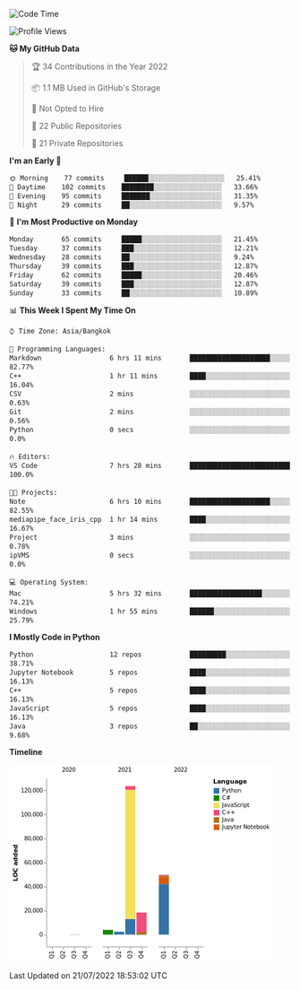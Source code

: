 <!--START_SECTION:waka-->
![Code Time](http://img.shields.io/badge/Code%20Time-0%20secs-blue)

![Profile Views](http://img.shields.io/badge/Profile%20Views-4-blue)

**🐱 My GitHub Data** 

> 🏆 34 Contributions in the Year 2022
 > 
> 📦 1.1 MB Used in GitHub's Storage 
 > 
> 🚫 Not Opted to Hire
 > 
> 📜 22 Public Repositories 
 > 
> 🔑 21 Private Repositories  
 > 
**I'm an Early 🐤** 

```text
🌞 Morning    77 commits     ██████░░░░░░░░░░░░░░░░░░░   25.41% 
🌆 Daytime    102 commits    ████████░░░░░░░░░░░░░░░░░   33.66% 
🌃 Evening    95 commits     ███████░░░░░░░░░░░░░░░░░░   31.35% 
🌙 Night      29 commits     ██░░░░░░░░░░░░░░░░░░░░░░░   9.57%

```
📅 **I'm Most Productive on Monday** 

```text
Monday       65 commits     █████░░░░░░░░░░░░░░░░░░░░   21.45% 
Tuesday      37 commits     ███░░░░░░░░░░░░░░░░░░░░░░   12.21% 
Wednesday    28 commits     ██░░░░░░░░░░░░░░░░░░░░░░░   9.24% 
Thursday     39 commits     ███░░░░░░░░░░░░░░░░░░░░░░   12.87% 
Friday       62 commits     █████░░░░░░░░░░░░░░░░░░░░   20.46% 
Saturday     39 commits     ███░░░░░░░░░░░░░░░░░░░░░░   12.87% 
Sunday       33 commits     ██░░░░░░░░░░░░░░░░░░░░░░░   10.89%

```


📊 **This Week I Spent My Time On** 

```text
⌚︎ Time Zone: Asia/Bangkok

💬 Programming Languages: 
Markdown                 6 hrs 11 mins       ████████████████████░░░░░   82.77% 
C++                      1 hr 11 mins        ████░░░░░░░░░░░░░░░░░░░░░   16.04% 
CSV                      2 mins              ░░░░░░░░░░░░░░░░░░░░░░░░░   0.63% 
Git                      2 mins              ░░░░░░░░░░░░░░░░░░░░░░░░░   0.56% 
Python                   0 secs              ░░░░░░░░░░░░░░░░░░░░░░░░░   0.0%

🔥 Editors: 
VS Code                  7 hrs 28 mins       █████████████████████████   100.0%

🐱‍💻 Projects: 
Note                     6 hrs 10 mins       ████████████████████░░░░░   82.55% 
mediapipe_face_iris_cpp  1 hr 14 mins        ████░░░░░░░░░░░░░░░░░░░░░   16.67% 
Project                  3 mins              ░░░░░░░░░░░░░░░░░░░░░░░░░   0.78% 
ipVMS                    0 secs              ░░░░░░░░░░░░░░░░░░░░░░░░░   0.0%

💻 Operating System: 
Mac                      5 hrs 32 mins       ██████████████████░░░░░░░   74.21% 
Windows                  1 hr 55 mins        ██████░░░░░░░░░░░░░░░░░░░   25.79%

```

**I Mostly Code in Python** 

```text
Python                   12 repos            █████████░░░░░░░░░░░░░░░░   38.71% 
Jupyter Notebook         5 repos             ████░░░░░░░░░░░░░░░░░░░░░   16.13% 
C++                      5 repos             ████░░░░░░░░░░░░░░░░░░░░░   16.13% 
JavaScript               5 repos             ████░░░░░░░░░░░░░░░░░░░░░   16.13% 
Java                     3 repos             ██░░░░░░░░░░░░░░░░░░░░░░░   9.68%

```


**Timeline**

![Chart not found](https://raw.githubusercontent.com/pntt3011/pntt3011/main/charts/bar_graph.png) 


 Last Updated on 21/07/2022 18:53:02 UTC
<!--END_SECTION:waka-->
